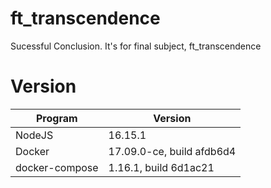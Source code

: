 # ft_transcendence
Sucessful Conclusion. It's for final subject, ft_transcendence

# Version
|Program|Version|
|---|---|
|NodeJS|16.15.1|
|Docker|17.09.0-ce, build afdb6d4|
|docker-compose|1.16.1, build 6d1ac21|